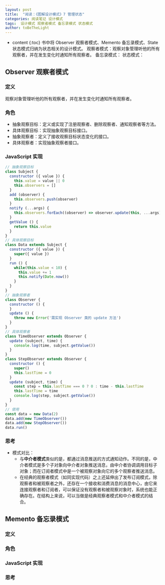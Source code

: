 ```yaml
---
layout: post
title:  "阅读：《图解设计模式》7 管理状态"
categories: 阅读笔记 设计模式
tags:  设计模式 观察者模式 备忘录模式 状态模式
author: toBeTheLight
---
```


* content
{:toc}
书中将 Observer 观察者模式、Memento 备忘录模式、State 状态模式归纳为状态相关的设计模式。
观察者模式：观察对象管理听他的所有观察者，并在发生变化时通知所有观察者。
备忘录模式：
状态模式：





## Observer 观察者模式

### 定义

观察对象管理听他的所有观察者，并在发生变化时通知所有观察者。

### 角色

* 抽象观察目标：定义或实现了注册观察者、删除观察者、通知观察者等方法。
* 具体观察目标：实现抽象观察目标接口。
* 抽象观察者：定义了接收观察目标状态变化的接口。
* 具体观察者：实现抽象观察者接口。

### JavaScript 实现

```js
// 抽象观察目标
class Subject {
  constructor ({ value }) {
    this.value = value || 0
    this.observers = []
  }
  add (observer) {
    this.observers.push(observer)
  }
  notify (...args) {
    this.observers.forEach((observer) => observer.update(this, ...args))
  }
  getValue () {
    return this.value
  }
}
// 具体观察目标
class Data extends Subject {
  constructor ({ value }) {
    super({ value })
  }
  run () {
    while(this.value < 10) {
      this.value += 1
      this.notify(Date.now())
    }
  }
}
// 抽象观察者
class Observer {
  constructor () {
  }
  update () {
    throw new Error('需实现 Observer 类的 update 方法')
  }
}
// 具体观察者
class TimeObserver extends Observer {
  update (subject, time) {
    console.log(time, subject.getValue())
  }
}
class StepObserver extends Observer {
  constructor () {
    super()
    this.lastTime = 0
  }
  update (subject, time) {
    const step = this.lastTime === 0 ? 0 : time - this.lastTime
    this.lastTime = time
    console.log(step, subject.getValue())
  }
}
// 使用
const data = new Data(2)
data.add(new TimeObserver())
data.add(new StepObserver())
data.run()
```

### 思考

* 模式对比：
  * 与**中介者模式**类似的是，都通过消息推送的方式通知动作。不同的是，中介者模式是多个子对象向中介者对象推送消息，由中介者协调调用目标子对象；而在订阅者模式中是一个被观察对象向它的多个观察者推送消息。
  * 在经典的观察者模式（如同实现代码）之上还延伸出了发布订阅模式，除观察者和被观察者之外，还存在一个接收和消费消息的消息中心，由它来连接观察者和订阅者，可以保证没有观察者和被观察对象时，系统也能正确存在。在结构上来说，可以当做是经典观察者模式和中介者模式的结合。


## Memento 备忘录模式

### 定义

### 角色

### JavaScript 实现

### 思考
